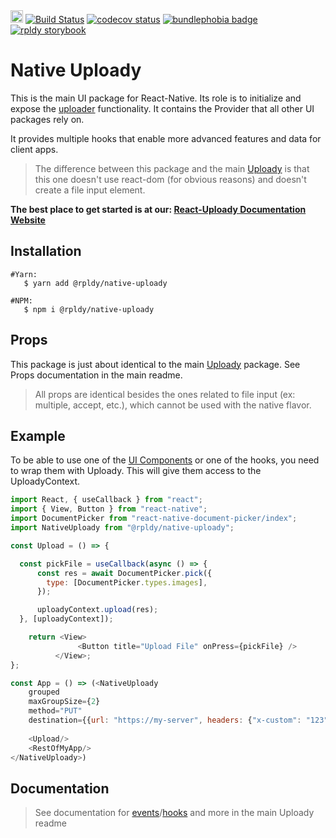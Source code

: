 <a href="https://badge.fury.io/js/%40rpldy%2Fnative-uploady">
    <img src="https://badge.fury.io/js/%40rpldy%2Fnative-uploady.svg" alt="npm version" height="20"></a>
<a href="https://github.com/rpldy/react-uploady/actions/workflows/pr.yml">
        <img src="https://github.com/rpldy/react-uploady/actions/workflows/pr.yml/badge.svg" alt="Build Status"/></a>
<a href="https://codecov.io/gh/rpldy/react-uploady">
    <img src="https://codecov.io/gh/rpldy/react-uploady/branch/master/graph/badge.svg" alt="codecov status"/></a> 
<a href="https://bundlephobia.com/result?p=@rpldy/native-uploady">
    <img src="https://badgen.net/bundlephobia/minzip/@rpldy/native-uploady" alt="bundlephobia badge"/></a>
<a href="https://react-uploady-storybook.netlify.com/?path=/story/native-uploady--simple">
   <img src="https://cdn.jsdelivr.net/gh/storybookjs/brand@master/badge/badge-storybook.svg" alt="rpldy storybook"/></a> 

# Native Uploady

This is the main UI package for React-Native. Its role is to initialize and expose the [uploader](../../core/uploader) functionality.
It contains the Provider that all other UI packages rely on.

It provides multiple hooks that enable more advanced features and data for client apps.

> The difference between this package and the main [Uploady](../../uploady) is that this one doesn't use react-dom (for obvious reasons) and doesn't create a file input element.

**The best place to get started is at our: [React-Uploady Documentation Website](https://react-uploady.org)**

## Installation

```shell
#Yarn: 
   $ yarn add @rpldy/native-uploady

#NPM:
   $ npm i @rpldy/native-uploady
``` 

## Props

This package is just about identical to the main [Uploady](../../uploady) package. 
See Props documentation in the main readme.

> All props are identical besides the ones related to file input (ex: multiple, accept, etc.), which cannot be used with the native flavor.

## Example

To be able to use one of the [UI Components](../../../README.md#ui-packages) or one of the hooks, you need to wrap them with Uploady.
This will give them access to the UploadyContext.

```javascript
import React, { useCallback } from "react";
import { View, Button } from "react-native";
import DocumentPicker from "react-native-document-picker/index";
import NativeUploady from "@rpldy/native-uploady";

const Upload = () => {

  const pickFile = useCallback(async () => {
      const res = await DocumentPicker.pick({
        type: [DocumentPicker.types.images],
      });

      uploadyContext.upload(res);
  }, [uploadyContext]);

    return <View>
               <Button title="Upload File" onPress={pickFile} />
          </View>;
};

const App = () => (<NativeUploady    
    grouped
    maxGroupSize={2}
    method="PUT"
    destination={{url: "https://my-server", headers: {"x-custom": "123"}}}>
    
    <Upload/>
    <RestOfMyApp/>
</NativeUploady>)

```

## Documentation

> See documentation for [events](../../ui/uploady#events)/[hooks](../../ui/uploady#hooks) and more in the main Uploady readme